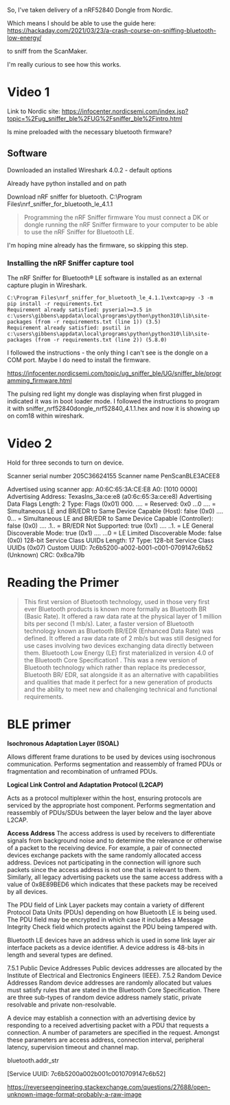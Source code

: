 So, I've taken delivery of a nRF52840 Dongle from Nordic.

Which means I should be able to use the guide here: https://hackaday.com/2021/03/23/a-crash-course-on-sniffing-bluetooth-low-energy/

to sniff from the ScanMaker.

I'm really curious to see how this works.



# Video 1

Link to Nordic site: https://infocenter.nordicsemi.com/index.jsp?topic=%2Fug_sniffer_ble%2FUG%2Fsniffer_ble%2Fintro.html

Is mine preloaded with the necessary bluetooth firmware?

## Software

Downloaded an installed Wireshark 4.0.2 - default options

Already have python installed and on path

Download nRF sniffer for bluetooth.
C:\Program Files\nrf_sniffer_for_bluetooth_le_4.1.1

> Programming the nRF Sniffer firmware
You must connect a DK or dongle running the nRF Sniffer firmware to your computer to be able to use the nRF Sniffer for Bluetooth LE.

I'm hoping mine already has the firmware, so skipping this step.


### Installing the nRF Sniffer capture tool

The nRF Sniffer for Bluetooth® LE software is installed as an external capture plugin in Wireshark.

```
C:\Program Files\nrf_sniffer_for_bluetooth_le_4.1.1\extcap>py -3 -m pip install -r requirements.txt
Requirement already satisfied: pyserial>=3.5 in c:\users\gibbens\appdata\local\programs\python\python310\lib\site-packages (from -r requirements.txt (line 1)) (3.5)
Requirement already satisfied: psutil in c:\users\gibbens\appdata\local\programs\python\python310\lib\site-packages (from -r requirements.txt (line 2)) (5.8.0)
```


I followed the instructions - the only thing I can't see is the dongle on a COM port.
Maybe I do need to install the firmware.

https://infocenter.nordicsemi.com/topic/ug_sniffer_ble/UG/sniffer_ble/programming_firmware.html

The pulsing red light my dongle was displaying when first plugged in indicated it was in boot loader mode.
I followed the instructions to program it with sniffer_nrf52840dongle_nrf52840_4.1.1.hex and now it is showing up on com18 within wireshark.

# Video 2

Hold for three seconds to turn on device.

Scanner serial number 205C36624155
Scanner name PenScanBLE3ACEE8

Advertised using scanner app: A0:6C:65:3A:CE:E8
                    A0: [1010 0000]
    Advertising Address: TexasIns_3a:ce:e8 (a0:6c:65:3a:ce:e8)
    Advertising Data
        Flags
            Length: 2
            Type: Flags (0x01)
            000. .... = Reserved: 0x0
            ...0 .... = Simultaneous LE and BR/EDR to Same Device Capable (Host): false (0x0)
            .... 0... = Simultaneous LE and BR/EDR to Same Device Capable (Controller): false (0x0)
            .... .1.. = BR/EDR Not Supported: true (0x1)
            .... ..1. = LE General Discoverable Mode: true (0x1)
            .... ...0 = LE Limited Discoverable Mode: false (0x0)
        128-bit Service Class UUIDs
            Length: 17
            Type: 128-bit Service Class UUIDs (0x07)
            Custom UUID: 7c6b5200-a002-b001-c001-0709147c6b52 (Unknown)
    CRC: 0x8ca79b

# Reading the Primer

> This first version of Bluetooth technology, used in those very first ever Bluetooth products is known 
more formally as Bluetooth BR (Basic Rate). It offered a raw data rate at the physical layer of 1 million 
bits per second (1 mb/s).
Later, a faster version of Bluetooth technology known as Bluetooth BR/EDR (Enhanced Data Rate) was 
defined. It offered a raw data rate of 2 mb/s but was still designed for use cases involving two devices 
exchanging data directly between them.
Bluetooth Low Energy (LE) first materialized in version 4.0 of the Bluetooth Core Specification1
. This 
was a new version of Bluetooth technology which rather than replace its predecessor, Bluetooth BR/
EDR, sat alongside it as an alternative with capabilities and qualities that made it perfect for a new 
generation of products and the ability to meet new and challenging technical and 
functional requirements.

# BLE primer

**Isochronous Adaptation Layer (ISOAL)**

Allows different frame durations to be used by devices using isochronous 
communication. 
Performs segmentation and reassembly of framed PDUs or fragmentation and 
recombination of unframed PDUs.

**Logical Link Control and Adaptation Protocol (L2CAP)**

Acts as a protocol multiplexer within the host, ensuring protocols are serviced by the 
appropriate host component.
Performs segmentation and reassembly of PDUs/SDUs between the  layer below and 
the layer above L2CAP.

**Access Address**
The access address is used by receivers to differentiate signals from background noise and to determine the relevance or otherwise of a packet
to the receiving device. For example, a pair of connected devices exchange packets with the same randomly allocated access address. Devices not participating in the connection will ignore such packets since the access address is not one that is relevant to them. Similarly, all legacy advertising packets use the same access address with a value of 0x8E89BED6 which indicates that these packets may be received by all devices.

The PDU field of Link Layer packets may contain a variety of different Protocol Data Units (PDUs) depending on how Bluetooth LE is being used. 
The PDU field may be encrypted in which case it includes a Message Integrity Check field which protects against the PDU being tampered with. 


Bluetooth LE devices have an address which is used in some link layer air interface packets as a device identifier. A device address is 48-bits in length and several types are defined. 

7.5.1 Public Device Addresses
Public devices addresses are allocated by the Institute of Electrical and Electronics Engineers (IEEE).
7.5.2 Random Device Addresses
Random device addresses are randomly allocated but values must satisfy rules that are stated in the Bluetooth Core Specification. There are three sub-types of random device address namely static, private resolvable and private non-resolvable.


A device may establish a connection with an advertising device by responding to a received 
advertising packet with a PDU that requests a connection. A number of parameters are specified in 
the request. Amongst these parameters are access address, connection interval, peripheral latency, 
supervision timeout and channel map. 



bluetooth.addr_str

[Service UUID: 7c6b5200a002b001c0010709147c6b52]

https://reverseengineering.stackexchange.com/questions/27688/open-unknown-image-format-probably-a-raw-image

